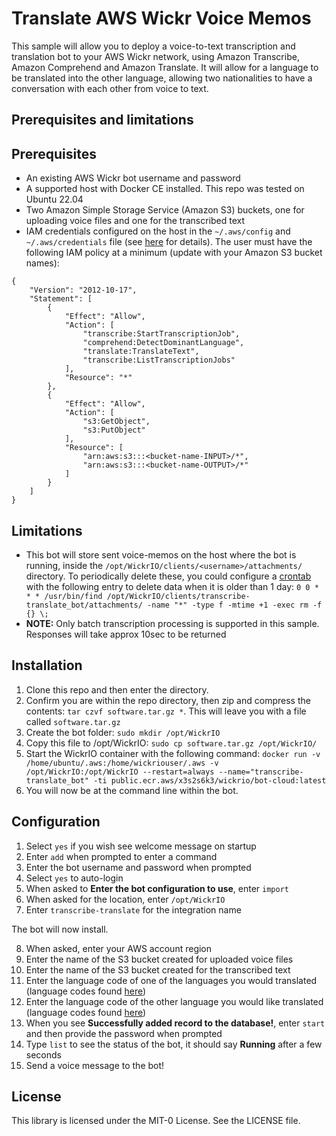# Translate AWS Wickr Voice Memos

This sample will allow you to deploy a voice-to-text transcription and translation bot to your AWS Wickr network, using Amazon Transcribe, Amazon Comprehend and Amazon Translate. It will allow for a language to be translated into the other language, allowing two nationalities to have a conversation with each other from voice to text.

## Prerequisites and limitations

## Prerequisites

- An existing AWS Wickr bot username and password
- A supported host with Docker CE installed. This repo was tested on Ubuntu 22.04
- Two Amazon Simple Storage Service (Amazon S3) buckets, one for uploading voice files and one for the transcribed text
- IAM credentials configured on the host in the `~/.aws/config` and `~/.aws/credentials` file (see [here](https://docs.aws.amazon.com/cli/latest/reference/configure/) for details). The user must have the following IAM policy at a minimum (update with your Amazon S3 bucket names):
```
{
	"Version": "2012-10-17",
	"Statement": [
		{
			"Effect": "Allow",
			"Action": [
				"transcribe:StartTranscriptionJob",
				"comprehend:DetectDominantLanguage",
				"translate:TranslateText",
				"transcribe:ListTranscriptionJobs"
			],
			"Resource": "*"
		},
		{
			"Effect": "Allow",
			"Action": [
				"s3:GetObject",
				"s3:PutObject"
			],
			"Resource": [
				"arn:aws:s3:::<bucket-name-INPUT>/*",
				"arn:aws:s3:::<bucket-name-OUTPUT>/*"
			]
		}
	]
}
```

## Limitations

- This bot will store sent voice-memos on the host where the bot is running, inside the `/opt/WickrIO/clients/<username>/attachments/` directory. To periodically delete these, you could configure a [crontab](https://help.ubuntu.com/community/CronHowto) with the following entry to delete data when it is older than 1 day: `0 0 * * * /usr/bin/find /opt/WickrIO/clients/transcribe-translate_bot/attachments/ -name "*" -type f -mtime +1 -exec rm -f {} \;` 
- **NOTE:** Only batch transcription processing is supported in this sample. Responses will take approx 10sec to be returned

## Installation

1. Clone this repo and then enter the directory.
2. Confirm you are within the repo directory, then zip and compress the contents: `tar czvf software.tar.gz *`. This will leave you with a file called `software.tar.gz`
3. Create the bot folder: `sudo mkdir /opt/WickrIO`
4. Copy this file to /opt/WickrIO: `sudo cp software.tar.gz /opt/WickrIO/`
5. Start the WickrIO container with the following command: `docker run -v /home/ubuntu/.aws:/home/wickriouser/.aws -v /opt/WickrIO:/opt/WickrIO --restart=always --name="transcribe-translate_bot" -ti public.ecr.aws/x3s2s6k3/wickrio/bot-cloud:latest`
6. You will now be at the command line within the bot.

## Configuration

1. Select `yes` if you wish see welcome message on startup
2. Enter `add` when prompted to enter a command
3. Enter the bot username and password when prompted
4. Select `yes` to auto-login
5. When asked to **Enter the bot configuration to use**, enter `import`
6. When asked for the location, enter `/opt/WickrIO`
7. Enter `transcribe-translate` for the integration name

The bot will now install.

8. When asked, enter your AWS account region
9. Enter the name of the S3 bucket created for uploaded voice files
10. Enter the name of the S3 bucket created for the transcribed text
11. Enter the language code of one of the languages you would translated (language codes found [here](https://docs.aws.amazon.com/transcribe/latest/dg/supported-languages.html))
12. Enter the language code of the other language you would like translated (language codes found [here](https://docs.aws.amazon.com/transcribe/latest/dg/supported-languages.html))  
9. When you see **Successfully added record to the database!**, enter `start` and then provide the password when prompted
10. Type `list` to see the status of the bot, it should say **Running** after a few seconds
11. Send a voice message to the bot!

## License

This library is licensed under the MIT-0 License. See the LICENSE file.